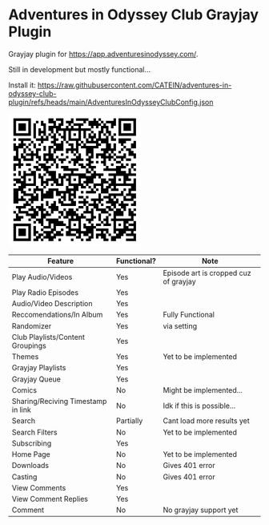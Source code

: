 # Adventures in Odyssey Club Grayjay Plugin
Grayjay plugin for https://app.adventuresinodyssey.com/.

Still in development but mostly functional...

Install it: https://raw.githubusercontent.com/CATEIN/adventures-in-odyssey-club-plugin/refs/heads/main/AdventuresInOdysseyClubConfig.json

![qr code](https://github.com/CATEIN/adventures-in-odyssey-club-plugin/blob/main/qr.png?raw=true)

| Feature                             | Functional? | Note                              |
|-------------------------------------|-------------|-----------------------------------|
| Play Audio/Videos                   | Yes         |   Episode art is cropped cuz of grayjay                             |
| Play Radio Episodes                   | Yes         |       |
| Audio/Video Description | Yes         |             |
| Reccomendations/In Album                  | Yes        |   Fully Functional       |
| Randomizer                 | Yes        |   via setting      |
|  Club Playlists/Content Groupings |Yes        |           |
|  Themes | Yes       |  Yet to be implemented         |
|  Grayjay Playlists | Yes          |   |
|  Grayjay Queue | Yes          |   |
| Comics     | No          | Might be implemented... |
|  Sharing/Reciving Timestamp in link | No          | Idk if this is possible...             |
|  Search | Partially          | Cant load more results yet      |
|  Search Filters | No          | Yet to be implemented             |
|  Subscribing | Yes          |           |
|  Home Page | No          |    Yet to be implemented        |
|  Downloads | No          | Gives 401 error            |
|  Casting | No          | Gives 401 error            |
| View Comments | Yes          |           |
| View Comment Replies | Yes          |   |
| Comment | No         |  No grayjay support yet         |

